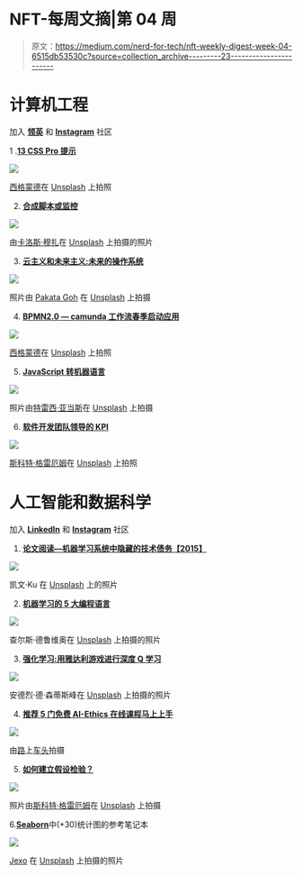 # NFT-每周文摘|第 04 周

> 原文：<https://medium.com/nerd-for-tech/nft-weekly-digest-week-04-6515db53530c?source=collection_archive---------23----------------------->

# 计算机工程

加入 [**领英**](https://www.linkedin.com/showcase/72435604/admin/) 和 [**Instagram**](https://www.instagram.com/nft_computer_engineering/) 社区

1 .[**13 CSS Pro 提示**](/nerd-for-tech/13-css-pro-tips-b9a451fd3b69)

![](img/07188e1495f9a41bc9761f4d072b1063.png)

[西格蒙德](https://unsplash.com/@sigmund?utm_source=medium&utm_medium=referral)在 [Unsplash](https://unsplash.com?utm_source=medium&utm_medium=referral) 上拍照

2. [**合成脚本或监控**](/nerd-for-tech/synthetic-scripts-never-heard-of-it-359f137224cf)

![](img/72c73cc2ea98f02b101b6316038710b7.png)

由[卡洛斯·穆扎](https://unsplash.com/@kmuza?utm_source=medium&utm_medium=referral)在 [Unsplash](https://unsplash.com?utm_source=medium&utm_medium=referral) 上拍摄的照片

3. [**云主义和未来主义:未来的操作系统**](/nerd-for-tech/cloudism-and-futurism-an-operating-system-for-the-future-d4cea60b7c3c)

![](img/15c5886001ce8672c57dd5f05a62991f.png)

照片由 [Pakata Goh](https://unsplash.com/@pakata?utm_source=medium&utm_medium=referral) 在 [Unsplash](https://unsplash.com?utm_source=medium&utm_medium=referral) 上拍摄

4. [**BPMN2.0 — camunda 工作流春季启动应用**](/nerd-for-tech/bpmn2-0-camunda-workflow-spring-boot-application-2381f3d42e5f)

![](img/7e402f1d8b7ca1e4ce7af4f7f5594baa.png)

[西格蒙德](https://unsplash.com/@sigmund?utm_source=medium&utm_medium=referral)在 [Unsplash](https://unsplash.com?utm_source=medium&utm_medium=referral) 上拍照

5. [**JavaScript 转机器语言**](/nerd-for-tech/javascript-to-machine-language-54543c3d4f66)

![](img/3a3cfb04cae5662ebac3fc29c83d6fad.png)

照片由[特雷西·亚当斯](https://unsplash.com/@tracycodes?utm_source=medium&utm_medium=referral)在 [Unsplash](https://unsplash.com?utm_source=medium&utm_medium=referral) 上拍摄

6. [**软件开发团队领导的 KPI**](/nerd-for-tech/kpis-for-software-development-team-leads-4cf26b2402a7)

![](img/56251b20ecdcc98802d0991febd4b05f.png)

[斯科特·格雷厄姆](https://unsplash.com/@homajob?utm_source=medium&utm_medium=referral)在 [Unsplash](https://unsplash.com?utm_source=medium&utm_medium=referral) 上拍照

# 人工智能和数据科学

加入 [**LinkedIn**](https://www.linkedin.com/showcase/72432816/admin/) 和 [**Instagram**](https://www.instagram.com/nft_ai_data_science/) 社区

1.  [**论文阅读—机器学习系统中隐藏的技术债务【2015】**](/nerd-for-tech/paper-reading-hidden-technical-debt-in-machine-learning-systems-2015-9f5b3c95915f)

![](img/bbb5bc4acfb0a55d5d1dde09133a0021.png)

凯文·Ku 在 [Unsplash](https://unsplash.com?utm_source=medium&utm_medium=referral) 上的照片

2. [**机器学习的 5 大编程语言**](/nerd-for-tech/top-5-programming-language-for-machine-learning-907c31d8872c)

![](img/ce175a22ca12d963f6984bb24a2e303f.png)

查尔斯·德鲁维奥在 [Unsplash](https://unsplash.com?utm_source=medium&utm_medium=referral) 上拍摄的照片

3. [**强化学习:用雅达利游戏进行深度 Q 学习**](/nerd-for-tech/reinforcement-learning-deep-q-learning-with-atari-games-63f5242440b1)

![](img/faf4b4a17d6fa68074079ddf1bc928e4.png)

安德烈·德·森蒂斯峰在 [Unsplash](https://unsplash.com?utm_source=medium&utm_medium=referral) 上拍摄的照片

4. [**推荐 5 门免费 AI-Ethics 在线课程马上上手**](/nerd-for-tech/5-recommended-free-ai-ethics-online-courses-to-get-started-right-away-2bc5daf4e417)

![](img/8b43a7a39c87f26806d9c1f4ea8fe90d.png)

由[路](https://unsplash.com?utm_source=medium&utm_medium=referral)上[车头](https://unsplash.com/@headwayio?utm_source=medium&utm_medium=referral)拍摄

5. [**如何建立假设检验？**](/nerd-for-tech/how-to-build-a-hypothesis-test-512843225440)

![](img/70a91396a5ea06f392f1bc0b8b614db1.png)

照片由[斯科特·格雷厄姆](https://unsplash.com/@homajob?utm_source=medium&utm_medium=referral)在 [Unsplash](https://unsplash.com?utm_source=medium&utm_medium=referral) 上拍摄

6.[**Seaborn**](/nerd-for-tech/a-reference-notebook-for-30-statistical-charts-in-seaborn-30d52af99761)中(+30)统计图的参考笔记本

![](img/51cb7b1befb9de9729d85ba688b1237f.png)

[Jexo](https://unsplash.com/@jexo?utm_source=medium&utm_medium=referral) 在 [Unsplash](https://unsplash.com?utm_source=medium&utm_medium=referral) 上拍摄的照片